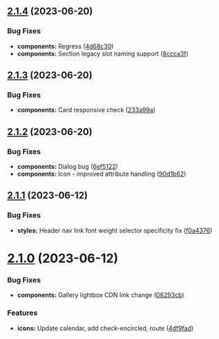 ## [2.1.4](https://github.com/jacecotton/tcds/compare/v2.1.3...v2.1.4) (2023-06-20)


### Bug Fixes

* **components:** Regress ([4d68c30](https://github.com/jacecotton/tcds/commit/4d68c307388d32a0ab0befea768df0971fa139a0))
* **components:** Section legacy slot naming support ([8ccca3f](https://github.com/jacecotton/tcds/commit/8ccca3fce932667c660eb9ff58ab6cb2b7bad8e8))



## [2.1.3](https://github.com/jacecotton/tcds/compare/v2.1.2...v2.1.3) (2023-06-20)


### Bug Fixes

* **components:** Card responsive check ([233a99a](https://github.com/jacecotton/tcds/commit/233a99a9a1815b85f0a1a7e06161a9ded5e638a6))



## [2.1.2](https://github.com/jacecotton/tcds/compare/v2.1.1...v2.1.2) (2023-06-20)


### Bug Fixes

* **components:** Dialog bug ([6ef5122](https://github.com/jacecotton/tcds/commit/6ef5122994e207fabe14a22e2df25273730fe20d))
* **components:** Icon - improved attribute handling ([90d1b62](https://github.com/jacecotton/tcds/commit/90d1b62989d97853b668b4d3c5b57e74e26d1fc9))



## [2.1.1](https://github.com/jacecotton/tcds/compare/v2.1.0...v2.1.1) (2023-06-12)


### Bug Fixes

* **styles:** Header nav link font weight selector specificity fix ([f0a4376](https://github.com/jacecotton/tcds/commit/f0a4376bdf44dfdea072f87bfcb66163872e7253))



# [2.1.0](https://github.com/jacecotton/tcds/compare/v2.0.11...v2.1.0) (2023-06-12)


### Bug Fixes

* **components:** Gallery lightbox CDN link change ([08293cb](https://github.com/jacecotton/tcds/commit/08293cbf4002539fede6969d56946393f830e9cd))


### Features

* **icons:** Update calendar, add check-encircled, route ([4df9fad](https://github.com/jacecotton/tcds/commit/4df9fad9334b6bf8c62762dfbe13acfcea3fcc68))



